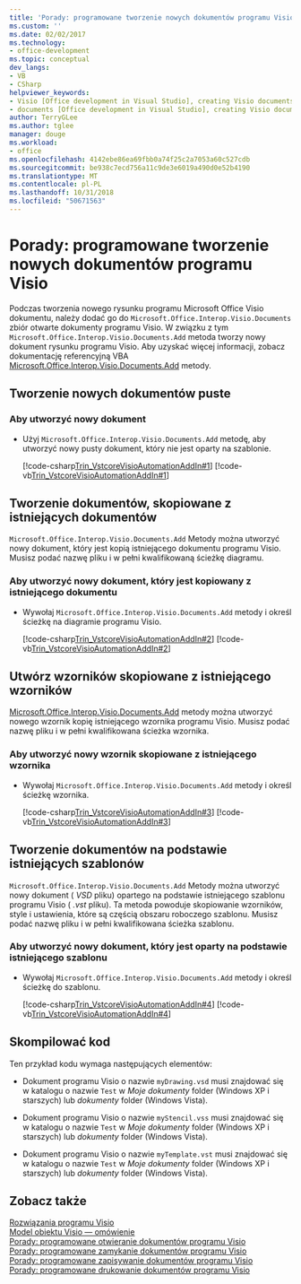 ```yaml
---
title: 'Porady: programowane tworzenie nowych dokumentów programu Visio'
ms.custom: ''
ms.date: 02/02/2017
ms.technology:
- office-development
ms.topic: conceptual
dev_langs:
- VB
- CSharp
helpviewer_keywords:
- Visio [Office development in Visual Studio], creating Visio documents
- documents [Office development in Visual Studio], creating Visio documents
author: TerryGLee
ms.author: tglee
manager: douge
ms.workload:
- office
ms.openlocfilehash: 4142ebe86ea69fbb0a74f25c2a7053a60c527cdb
ms.sourcegitcommit: be938c7ecd756a11c9de3e6019a490d0e52b4190
ms.translationtype: MT
ms.contentlocale: pl-PL
ms.lasthandoff: 10/31/2018
ms.locfileid: "50671563"
---
```

# <a name="how-to-programmatically-create-new-visio-documents"></a>Porady: programowane tworzenie nowych dokumentów programu Visio
  Podczas tworzenia nowego rysunku programu Microsoft Office Visio dokumentu, należy dodać go do `Microsoft.Office.Interop.Visio.Documents` zbiór otwarte dokumenty programu Visio. W związku z tym `Microsoft.Office.Interop.Visio.Documents.Add` metoda tworzy nowy dokument rysunku programu Visio. Aby uzyskać więcej informacji, zobacz dokumentację referencyjną VBA [Microsoft.Office.Interop.Visio.Documents.Add](/office/vba/api/Visio.Documents.Add) metody.  
  
## <a name="create-new-blank-documents"></a>Tworzenie nowych dokumentów puste  
  
### <a name="to-create-a-new-document"></a>Aby utworzyć nowy dokument  
  
-   Użyj `Microsoft.Office.Interop.Visio.Documents.Add` metodę, aby utworzyć nowy pusty dokument, który nie jest oparty na szablonie.  
  
     [!code-csharp[Trin_VstcoreVisioAutomationAddIn#1](../vsto/codesnippet/CSharp/trin_vstcorevisioautomationaddin/ThisAddIn.cs#1)]
     [!code-vb[Trin_VstcoreVisioAutomationAddIn#1](../vsto/codesnippet/VisualBasic/trin_vstcorevisioautomationaddin/ThisAddIn.vb#1)]  
  
## <a name="create-documents-copied-from-existing-documents"></a>Tworzenie dokumentów, skopiowane z istniejących dokumentów  
 `Microsoft.Office.Interop.Visio.Documents.Add` Metody można utworzyć nowy dokument, który jest kopią istniejącego dokumentu programu Visio. Musisz podać nazwę pliku i w pełni kwalifikowaną ścieżkę diagramu.  
  
### <a name="to-create-a-new-document-that-is-copied-from-an-existing-document"></a>Aby utworzyć nowy dokument, który jest kopiowany z istniejącego dokumentu  
  
-   Wywołaj `Microsoft.Office.Interop.Visio.Documents.Add` metody i określ ścieżkę na diagramie programu Visio.  
  
     [!code-csharp[Trin_VstcoreVisioAutomationAddIn#2](../vsto/codesnippet/CSharp/trin_vstcorevisioautomationaddin/ThisAddIn.cs#2)]
     [!code-vb[Trin_VstcoreVisioAutomationAddIn#2](../vsto/codesnippet/VisualBasic/trin_vstcorevisioautomationaddin/ThisAddIn.vb#2)]  
  
## <a name="create-stencils-copied-from-existing-stencils"></a>Utwórz wzorników skopiowane z istniejącego wzorników  
 [Microsoft.Office.Interop.Visio.Documents.Add](/office/vba/api/Visio.Documents.Add) metody można utworzyć nowego wzornik kopię istniejącego wzornika programu Visio. Musisz podać nazwę pliku i w pełni kwalifikowana ścieżka wzornika.  
  
### <a name="to-create-a-new-stencil-that-is-copied-from-an-existing-stencil"></a>Aby utworzyć nowy wzornik skopiowane z istniejącego wzornika  
  
-   Wywołaj `Microsoft.Office.Interop.Visio.Documents.Add` metody i określ ścieżkę wzornika.  
  
     [!code-csharp[Trin_VstcoreVisioAutomationAddIn#3](../vsto/codesnippet/CSharp/trin_vstcorevisioautomationaddin/ThisAddIn.cs#3)]
     [!code-vb[Trin_VstcoreVisioAutomationAddIn#3](../vsto/codesnippet/VisualBasic/trin_vstcorevisioautomationaddin/ThisAddIn.vb#3)]  
  
## <a name="create-documents-based-on-existing-templates"></a>Tworzenie dokumentów na podstawie istniejących szablonów  
 `Microsoft.Office.Interop.Visio.Documents.Add` Metody można utworzyć nowy dokument ( *VSD* pliku) opartego na podstawie istniejącego szablonu programu Visio ( *.vst* pliku). Ta metoda powoduje skopiowanie wzorników, style i ustawienia, które są częścią obszaru roboczego szablonu. Musisz podać nazwę pliku i w pełni kwalifikowana ścieżka szablonu.  
  
### <a name="to-create-a-new-document-that-is-based-on-an-existing-template"></a>Aby utworzyć nowy dokument, który jest oparty na podstawie istniejącego szablonu  
  
-   Wywołaj `Microsoft.Office.Interop.Visio.Documents.Add` metody i określ ścieżkę do szablonu.  
  
     [!code-csharp[Trin_VstcoreVisioAutomationAddIn#4](../vsto/codesnippet/CSharp/trin_vstcorevisioautomationaddin/ThisAddIn.cs#4)]
     [!code-vb[Trin_VstcoreVisioAutomationAddIn#4](../vsto/codesnippet/VisualBasic/trin_vstcorevisioautomationaddin/ThisAddIn.vb#4)]  
  
## <a name="compile-the-code"></a>Skompilować kod  
 Ten przykład kodu wymaga następujących elementów:  
  
-   Dokument programu Visio o nazwie `myDrawing.vsd` musi znajdować się w katalogu o nazwie `Test` w *Moje dokumenty* folder (Windows XP i starszych) lub *dokumenty* folder (Windows Vista).  
  
-   Dokument programu Visio o nazwie `myStencil.vss` musi znajdować się w katalogu o nazwie `Test` w *Moje dokumenty* folder (Windows XP i starszych) lub *dokumenty* folder (Windows Vista).  
  
-   Dokument programu Visio o nazwie `myTemplate.vst` musi znajdować się w katalogu o nazwie `Test` w *Moje dokumenty* folder (Windows XP i starszych) lub *dokumenty* folder (Windows Vista).  
  
## <a name="see-also"></a>Zobacz także  
 [Rozwiązania programu Visio](../vsto/visio-solutions.md)   
 [Model obiektu Visio ― omówienie](../vsto/visio-object-model-overview.md)   
 [Porady: programowane otwieranie dokumentów programu Visio](../vsto/how-to-programmatically-open-visio-documents.md)   
 [Porady: programowane zamykanie dokumentów programu Visio](../vsto/how-to-programmatically-close-visio-documents.md)   
 [Porady: programowane zapisywanie dokumentów programu Visio](../vsto/how-to-programmatically-save-visio-documents.md)   
 [Porady: programowane drukowanie dokumentów programu Visio](../vsto/how-to-programmatically-print-visio-documents.md)  
  
  